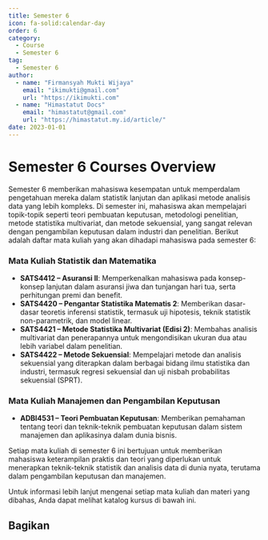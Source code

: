 ```yaml
--- 
title: Semester 6
icon: fa-solid:calendar-day
order: 6
category:
  - Course
  - Semester 6
tag:
  - Semester 6
author:
  - name: "Firmansyah Mukti Wijaya"
    email: "ikimukti@gmail.com"
    url: "https://ikimukti.com"
  - name: "Himastatut Docs"
    email: "himastatut@gmail.com"
    url: "https://himastatut.my.id/article/"
date: 2023-01-01
--- 
```


# Semester 6 Courses Overview

Semester 6 memberikan mahasiswa kesempatan untuk memperdalam pengetahuan mereka dalam statistik lanjutan dan aplikasi metode analisis data yang lebih kompleks. Di semester ini, mahasiswa akan mempelajari topik-topik seperti teori pembuatan keputusan, metodologi penelitian, metode statistika multivariat, dan metode sekuensial, yang sangat relevan dengan pengambilan keputusan dalam industri dan penelitian. Berikut adalah daftar mata kuliah yang akan dihadapi mahasiswa pada semester 6:

### Mata Kuliah Statistik dan Matematika
- **SATS4412 – Asuransi II**: Memperkenalkan mahasiswa pada konsep-konsep lanjutan dalam asuransi jiwa dan tunjangan hari tua, serta perhitungan premi dan benefit.
- **SATS4420 – Pengantar Statistika Matematis 2**: Memberikan dasar-dasar teoretis inferensi statistik, termasuk uji hipotesis, teknik statistik non-parametrik, dan model linear.
- **SATS4421 – Metode Statistika Multivariat (Edisi 2)**: Membahas analisis multivariat dan penerapannya untuk mengondisikan ukuran dua atau lebih variabel dalam penelitian.
- **SATS4422 – Metode Sekuensial**: Mempelajari metode dan analisis sekuensial yang diterapkan dalam berbagai bidang ilmu statistika dan industri, termasuk regresi sekuensial dan uji nisbah probabilitas sekuensial (SPRT).

### Mata Kuliah Manajemen dan Pengambilan Keputusan
- **ADBI4531 – Teori Pembuatan Keputusan**: Memberikan pemahaman tentang teori dan teknik-teknik pembuatan keputusan dalam sistem manajemen dan aplikasinya dalam dunia bisnis.

Setiap mata kuliah di semester 6 ini bertujuan untuk memberikan mahasiswa keterampilan praktis dan teori yang diperlukan untuk menerapkan teknik-teknik statistik dan analisis data di dunia nyata, terutama dalam pengambilan keputusan dan manajemen.

Untuk informasi lebih lanjut mengenai setiap mata kuliah dan materi yang dibahas, Anda dapat melihat katalog kursus di bawah ini.

<Catalog />


## Bagikan
<Share colorful />
<GitContributors />
<GitChangelog />